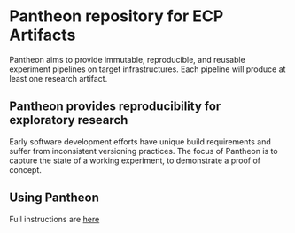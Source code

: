 # Pantheon repository for ECP Artifacts
Pantheon aims to provide immutable, reproducible, and reusable experiment pipelines on target infrastructures. Each pipeline will produce at least one research artifact.
 
## Pantheon provides reproducibility for exploratory research
Early software development efforts have unique build requirements and suffer from inconsistent versioning practices. The focus of Pantheon is to capture the state of a working experiment, to demonstrate a proof of concept. 

## Using Pantheon

Full instructions are [here](usage.md)
